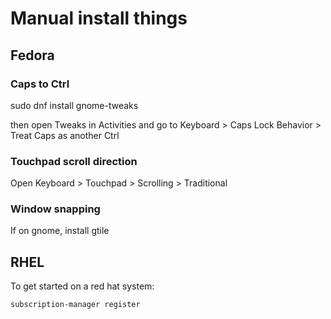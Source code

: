 # Manual install things

## Fedora

### Caps to Ctrl

sudo dnf install gnome-tweaks

then open Tweaks in Activities and go to Keyboard > Caps Lock Behavior > Treat Caps as another Ctrl

### Touchpad scroll direction

Open Keyboard > Touchpad > Scrolling > Traditional

### Window snapping

If on gnome, install gtile

## RHEL

To get started on a red hat system:

`subscription-manager register`
